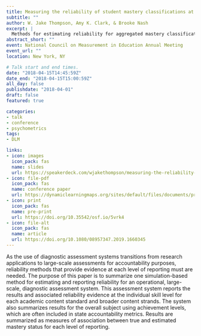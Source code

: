 ```yaml
---
title: Measuring the reliability of student mastery classifications at multiple levels of reporting
subtitle: ""
author: W. Jake Thompson, Amy K. Clark, & Brooke Nash
excerpt: |
  Methods for estimating reliability for aggregated mastery classifications.
abstract_short: ""
event: National Council on Measurement in Education Annual Meeting
event_url: ""
location: New York, NY

# Talk start and end times.
date: "2018-04-15T14:45:59Z"
date_end: "2018-04-15T15:00:59Z"
all_day: false
publishdate: "2018-04-01"
draft: false
featured: true

categories:
- talk
- conference
- psychometrics
tags:
- DLM

links:
- icon: images
  icon_pack: fas
  name: slides
  url: https://speakerdeck.com/wjakethompson/measuring-the-reliability-of-diagnostic-mastery-classifications-at-multiple-levels-of-reporting
- icon: file-pdf
  icon_pack: fas
  name: conference paper
  url: https://dynamiclearningmaps.org/sites/default/files/documents/presentations/NCME_2018_Measuring_Reliability_at_Multiple_Reporting_Levels.pdf
- icon: print
  icon_pack: fas
  name: pre-print
  url: https://doi.org/10.35542/osf.io/5vrk4
- icon: file-alt
  icon_pack: fas
  name: article
  url: https://doi.org/10.1080/08957347.2019.1660345
---
```


As the use of diagnostic assessment systems transitions from research applications to large-scale assessments for accountability purposes, reliability methods that provide evidence at each level of reporting must are needed. The purpose of this paper is to summarize one simulation-based method for estimating and reporting reliability for an operational, large-scale, diagnostic assessment system. This assessment system reports the results and associated reliability evidence at the individual skill level for each academic content standard and broader content strands. The system also summarizes results for the overall subject using achievement levels, which are often included in state accountability metrics. Results are summarized as measures of association between true and estimated mastery status for each level of reporting.
